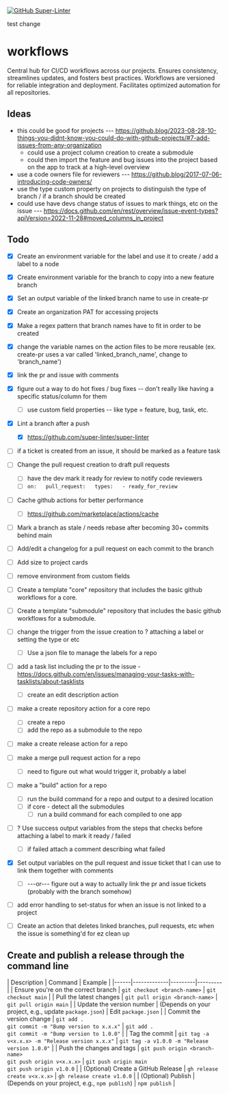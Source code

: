 [![GitHub Super-Linter](https://github.com/JonahsOrg/workflows/actions/workflows/linter.yml/badge.svg)](https://github.com/marketplace/actions/super-linter)

test change


# workflows
Central hub for CI/CD workflows across our projects. Ensures consistency, streamlines updates, and fosters best practices. Workflows are versioned for reliable integration and deployment. Facilitates optimized automation for all repositories.


## Ideas
- this could be good for projects --- https://github.blog/2023-08-28-10-things-you-didnt-know-you-could-do-with-github-projects/#7-add-issues-from-any-organization 
  - could use a project column creation to create a submodule
  - could then import the feature and bug issues into the project based on the app to track at a high-level overview
- use a code owners file for reviewers --- https://github.blog/2017-07-06-introducing-code-owners/
- use the type custom property on projects to distinguish the type of branch / if a branch should be created
- could use have devs change status of issues to mark things, etc on the issue --- https://docs.github.com/en/rest/overview/issue-event-types?apiVersion=2022-11-28#moved_columns_in_project 


## Todo
- [x] Create an environment variable for the label and use it to create / add a label to a node
- [x] Create environment variable for the branch to copy into a new feature branch
- [x] Set an output variable of the linked branch name to use in create-pr
- [x] Create an organization PAT for accessing projects
- [x] Make a regex pattern that branch names have to fit in order to be created
- [x] change the variable names on the action files to be more reusable (ex. create-pr uses a var called 'linked_branch_name', change to 'branch_name')
- [x] link the pr and issue with comments
- [x] figure out a way to do hot fixes / bug fixes -- don't really like having a specific status/column for them
  - [ ] use custom field properties -- like type = feature, bug, task, etc. 
- [x] Lint a branch after a push
  - [x] https://github.com/super-linter/super-linter
- [ ] if a ticket is created from an issue, it should be marked as a feature task 
- [ ] Change the pull request creation to draft pull requests
  - [ ] have the dev mark it ready for review to notify code reviewers
  - [ ] ```on:   pull_request:   types:   - ready_for_review```
- [ ] Cache github actions for better performance
  - [ ] https://github.com/marketplace/actions/cache
- [ ] Mark a branch as stale / needs rebase after becoming 30+ commits behind main
- [ ] Add/edit a changelog for a pull request on each commit to the branch
- [ ] Add size to project cards
- [ ] remove environment from custom fields
- [ ] Create a template "core" repository that includes the basic github workflows for a core.
- [ ] Create a template "submodule" repository that includes the basic github workflows for a submodule.
- [ ] change the trigger from the issue creation to ? attaching a label or setting the type or etc
  - [ ] Use a json file to manage the labels for a repo
- [ ] add a task list including the pr to the issue - https://docs.github.com/en/issues/managing-your-tasks-with-tasklists/about-tasklists
  - [ ] create an edit description action
- [ ] make a create repository action for a core repo 
  - [ ] create a repo
  - [ ] add the repo as a submodule to the repo
- [ ] make a create release action for a repo
- [ ] make a merge pull request action for a repo
  - [ ] need to figure out what would trigger it, probably a label
- [ ] make a "build" action for a repo
  - [ ] run the build command for a repo and output to a desired location
  - [ ] if core - detect all the submodules
    - [ ] run a build command for each compiled to one app
- [ ] ? Use success output variables from the steps that checks before attaching a label to mark it ready / failed
  - [ ] if failed attach a comment describing what failed
- [x] Set output variables on the pull request and issue ticket that I can use to link them together with comments
  - [ ] ---or--- figure out a way to actually link the pr and issue tickets (probably with the branch somehow)
- [ ] add error handling to set-status for when an issue is not linked to a project
- [ ] Create an action that deletes linked branches, pull requests, etc when the issue is something'd for ez clean up


## Create and publish a release through the command line
| Description | Command | Example |
|------|-------------|---------|---------|
| Ensure you're on the correct branch | `git checkout <branch-name>` | `git checkout main` |
| Pull the latest changes | `git pull origin <branch-name>` | `git pull origin main` |
| Update the version number | (Depends on your project, e.g., update `package.json`) | Edit `package.json` |
| Commit the version change | `git add .`<br>`git commit -m "Bump version to x.x.x"` | `git add .`<br>`git commit -m "Bump version to 1.0.0"` |
| Tag the commit | `git tag -a v<x.x.x> -m "Release version x.x.x"` | `git tag -a v1.0.0 -m "Release version 1.0.0"` |
| Push the changes and tags | `git push origin <branch-name>`<br>`git push origin v<x.x.x>` | `git push origin main`<br>`git push origin v1.0.0` |
| (Optional) Create a GitHub Release | `gh release create v<x.x.x>` | `gh release create v1.0.0` |
| (Optional) Publish | (Depends on your project, e.g., `npm publish`) | `npm publish` |
